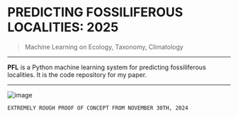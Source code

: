 # PREDICTING FOSSILIFEROUS LOCALITIES: 2025
> Machine Learning on Ecology, Taxonomy, Climatology

----

**PFL** is a Python machine learning system for predicting fossiliferous localities. It is the code repository for my paper.

----

![image](https://github.com/user-attachments/assets/c6fc6730-bf82-486d-bdac-f5c520413d22)

```
EXTREMELY ROUGH PROOF OF CONCEPT FROM NOVEMBER 30TH, 2024
```
